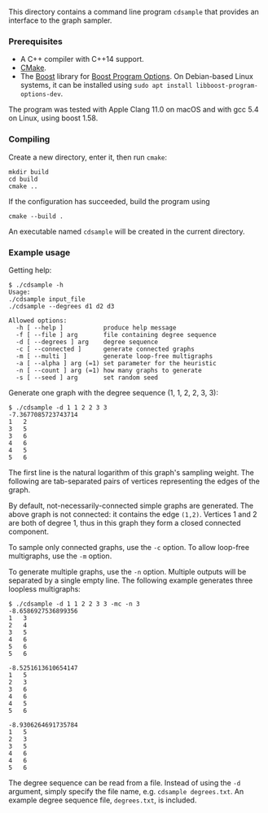 This directory contains a command line program `cdsample` that provides an interface to the graph sampler.

### Prerequisites

 - A C++ compiler with C++14 support.
 - [CMake](https://cmake.org/).
 - The [Boost](https://www.boost.org/) library for [Boost Program Options](https://www.boost.org/doc/libs/release/libs/program_options/). On Debian-based Linux systems, it can be installed using `sudo apt install libboost-program-options-dev`.

The program was tested with Apple Clang 11.0 on macOS and with gcc 5.4 on Linux, using boost 1.58.

### Compiling

Create a new directory, enter it, then run `cmake`:

```
mkdir build
cd build
cmake ..
```

If the configuration has succeeded, build the program using

```
cmake --build .
```

An executable named `cdsample` will be created in the current directory.


### Example usage

Getting help:

```
$ ./cdsample -h
Usage:
./cdsample input_file
./cdsample --degrees d1 d2 d3

Allowed options:
  -h [ --help ]           produce help message
  -f [ --file ] arg       file containing degree sequence
  -d [ --degrees ] arg    degree sequence
  -c [ --connected ]      generate connected graphs
  -m [ --multi ]          generate loop-free multigraphs
  -a [ --alpha ] arg (=1) set parameter for the heuristic
  -n [ --count ] arg (=1) how many graphs to generate
  -s [ --seed ] arg       set random seed
  ```

Generate one graph with the degree sequence (1, 1, 2, 2, 3, 3):

```
$ ./cdsample -d 1 1 2 2 3 3
-7.3677085723743714
1	2
3	5
3	6
4	6
4	5
5	6
```

The first line is the natural logarithm of this graph's sampling weight. The following are tab-separated pairs of vertices representing the edges of the graph.

By default, not-necessarily-connected simple graphs are generated. The above graph is not connected: it contains the edge `(1,2)`. Vertices 1 and 2 are both of degree 1, thus in this graph they form a closed connected component.

To sample only connected graphs, use the `-c` option. To allow loop-free multigraphs, use the `-m` option.

To generate multiple graphs, use the `-n` option. Multiple outputs will be separated by a single empty line. The following example generates three loopless multigraphs:

```
$ ./cdsample -d 1 1 2 2 3 3 -mc -n 3
-8.6586927536899356
1	3
2	4
3	5
4	6
5	6
5	6

-8.5251613610654147
1	5
2	3
3	6
4	6
4	5
5	6

-8.9306264691735784
1	5
2	3
3	5
4	6
4	6
5	6
```

The degree sequence can be read from a file. Instead of using the `-d` argument, simply specify the file name, e.g. `cdsample degrees.txt`. An example degree sequence file, `degrees.txt`, is included.

